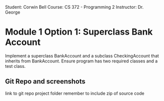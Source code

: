 Student: Corwin Bell
Course: CS 372 - Programming 2
Instructor: Dr. George
# Module 1 Option 1: Superclass Bank Account
Implement a superclass BankAccount and a subclass CheckingAccount that inherits from BankAccount.
Ensure program has two required classes and a test class.

## Git Repo and screenshots
link to git repo project folder
remember to include zip of source code